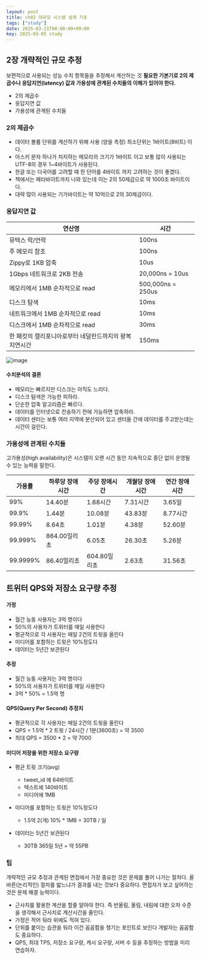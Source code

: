 ```yaml
---
layout: post
title: ch02 대규모 시스템 설계 기초
tags: ["study"]
date: 2025-03-21T00:00:00+09:00
key: 2025-03-05 study
---
```



## 2장 개략적인 규모 추정

보편적으로 사용되는 성능 수치 항목들을 추정해서 계산하는 것
**필요한 기본기로 2의 제곱수나 응답지연(latency) 값과 가용성에 관계된 수치들의 이해가 있어야 한다.**

- 2의 제곱수
- 응답지연 값
- 가용성에 관계된 수치들

### 2의 제곱수

- 데이터 볼륨 단위를 계산하기 위해 사용 (양을 측정) 최소단위는 1바이트(8비트) 이다.
- 아스키 문자 하나가 차지하는 메모리의 크기가 1바이트 이고 보통 많이 사용되는 UTF-8의 경우 1~4바이트가 사용된다.
- 한글 또는 다국어를 고려할 때 한 단어를 4바이트 까지 고려하는 것이 좋겠다.
- 책에서는 페타바이트까지 나와 있는데 이는 2의 50제곱으로 약 1000조 바이트이다.
- 대략 많이 사용되는 기가바이트는 약 10억으로 2의 30제곱이다.

### 응답지연 값

| 연산명                            | 시간                |
| ------------------------------ | ----------------- |
| 뮤텍스 락/언락                       | 100ns             |
| 주 메모리 참조                       | 100ns             |
| Zippy로 1KB 압축                  | 10us              |
| 1Gbps 네트워크로 2KB 전송             | 20,000ns = 10us   |
| 메모리에서 1MB 순차적으로 read           | 500,000ns = 250us |
| 디스크 탐색                         | 10ms              |
| 네트워크에서 1MB 순차적으로 read          | 10ms              |
| 디스크에서 1MB 순차적으로 read           | 30ms              |
| 한 패킷의 캘리포니아로부터 네덜란드까지의 왕복 지연시간 | 150ms             |


![image](https://github.com/user-attachments/assets/6f11710d-0f06-4396-9c26-f40e9b674370)


#### 수치분석의 결론

- 메모리는 빠르지만 디스크는 아직도 느리다.
- 디스크 탐색은 가능한 피하라.
- 단순한 압축 알고리즘은 빠르다.
- 데이터를 인터넷으로 전송하기 전에 가능하면 압축하라.
- 데이터 센터는 보통 여러 지역에 분산되어 있고 센터들 간에 데이터를 주고받는데는 시간이 걸린다.

### 가용성에 관계된 수치들

고가용성(high availability)은 시스템이 오랜 시간 동안 지속적으로 중단 없이 운영될 수 있는 능력을 말한다.

| 가용률      | 하루당 장애 시간 | 주당 장애시간   | 개월당 장애시간 | 연간 장애시간 |
| -------- | --------- | --------- | -------- | ------- |
| 99%      | 14.40분    | 1.68시간    | 7.31시간   | 3.65일   |
| 99.9%    | 1.44분     | 10.08분    | 43.83분   | 8.77시간  |
| 99.99%   | 8.64초     | 1.01분     | 4.38분    | 52.60분  |
| 99.999%  | 864.00밀리초 | 6.05초     | 26.30초   | 5.26분   |
| 99.9999% | 86.40밀리초  | 604.80밀리초 | 2.63초    | 31.56초  |

## 트위터 QPS와 저장소 요구량 추정

#### 가정

- 월간 능동 사용자는 3억 명이다
- 50%의 사용자가 트위터를 매일 사용한다
- 평균적으로 각 사용자는 매일 2건의 트윗을 올린다
- 미디어를 포함하는 트윗은 10%정도다
- 데이터는 5년간 보관된다

#### 추정

- 월간 능동 사용자는 3억 명이다
- 50%의 사용자가 트위터를 매일 사용한다
- 3억 * 50% = 1.5억 명

#### QPS(Query Per Second) 추정치

- 평균적으로 각 사용자는 매일 2건의 트윗을 올린다
- QPS = 1.5억 * 2 트윗 / 24시간 / 1분(3600초) = 약 3500
- 최대 QPS = 3500 * 2 = 약 7000

#### 미디어 저장을 위한 저장소 요구량

- 평균 트윗 크기(avg)
    - tweet_id 에 64바이트
    - 텍스트에 140바이트
    - 미디어에 1MB

- 미디어를 포함하는 트윗은 10%정도다
    - 1.5억 2(개) 10% * 1MB = 30TB / 일

- 데이터는 5년간 보관된다
    - 30TB 365일 5년 = 약 55PB

### 팁

개략적인 규모 추정과 관계된 면접에서 가장 중요한 것은 문제를 풀어 나가는 절차다.
올바른(논리적인) 절차를 밟느냐가 결과를 내는 것보다 중요하다. 면접자가 보고 싶어하는 것은 문제 해결 능력이다.

- 근사치를 활용한 계산을 할줄 알아야 한다. 즉 반올림, 올림, 내림에 대한 오차 수준을 생각해서 근사치로 계산시간을 줄인다.
- 가정은 적어 둬라 위에도 적혀 있다.
- 단위를 붙이는 습관을 둬라 이건 꼼꼼함을 챙기는 포인트로 보인다 개발자는 꼼꼼함도 중요하다.
- QPS, 최대 TPS, 저장소 요구량, 캐시 요구량, 서버 수 등을 추정하는 방법을 미리 연습하자.
